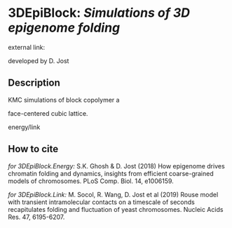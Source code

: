 # 3DEpiBlock: *Simulations of 3D epigenome folding*


external link: 

developed by D. Jost

## Description

KMC simulations of block copolymer a

face-centered cubic lattice.

energy/link



## How to cite
*for 3DEpiBlock.Energy:* S.K. Ghosh & D. Jost (2018) How epigenome drives chromatin folding and dynamics, insights from efficient coarse-grained models of chromosomes. PLoS Comp. Biol. 14, e1006159.

*for 3DEpiBlock.Link:* M. Socol, R. Wang, D. Jost et al (2019) Rouse model with transient intramolecular contacts on a timescale of seconds recapitulates folding and fluctuation of yeast chromosomes. Nucleic Acids Res. 47, 6195-6207.

